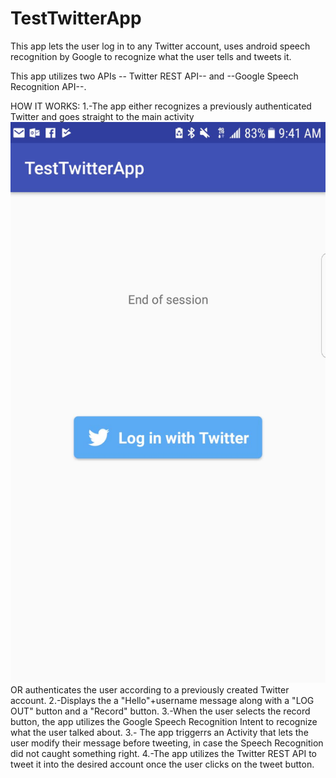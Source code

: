 # TestTwitterApp
This app lets the user log in to any Twitter account, uses android speech recognition by Google to recognize what the user tells and tweets it.

This app utilizes two APIs -- Twitter REST API-- and --Google Speech Recognition API--. 

HOW IT WORKS:
1.-The app either recognizes a previously authenticated Twitter and goes straight to the main activity 
![Alt text](https://github.com/kevinjmz/TestTwitterApp/blob/master/WhatsApp%20Image%202017-11-30%20at%209.57.16%20AM%20(5).jpeg?raw=true "Optional Title")
OR
authenticates the user according to a previously created Twitter account.
2.-Displays the a "Hello"+username message along with a "LOG OUT" button and a "Record" button.
3.-When the user selects the record button, the app utilizes the Google Speech Recognition Intent to recognize what the user talked about.
3.- The app triggerrs an Activity that lets the user modify their message before tweeting, in case the Speech Recognition did not caught something right.
4.-The app utilizes the Twitter REST API to tweet it into the desired account once the user clicks on the tweet button.
